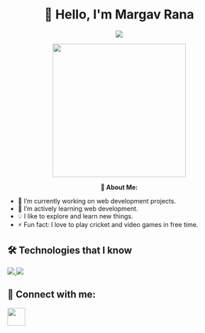 <h1 align="center"><b>👋 Hello, I'm Margav Rana</b></h1>

<p align="center">
  <img src="https://readme-typing-svg.herokuapp.com?font=Time+New+Roman&color=blue&size=30&center=true&vCenter=true&width=600&height=100&lines=Hello!;Welcome+to+my+gihub+profile">
</p>
<p align="center">
	<picture><img src = "https://granroyalleigarape.com.br/wp-content/uploads/2021/05/programmer.gif" width = 300px></picture>
</p>
<p align="center">
  <b>🌟 About Me:</b>
  <ul>
    <li>🔭 I’m currently working on web development projects.</li>
    <li>🌱 I’m actively learning web development.</li>
    <li>💡 I like to explore and learn new things.</li>
    <li>⚡ Fun fact: I love to play cricket and video games in free time.</li>
  </ul>
</p>

## 🛠️ Technologies that I know
<p align="left">
  <a href="https://skillicons.dev">
    <img src="https://skillicons.dev/icons?i=html,css,js,mongodb,express,react,nodejs,tailwind,bootstrap,redux,mysql&perline=14" />
    <img src="https://skillicons.dev/icons?i=python,java,cs,flutter,cpp,nextjs,,&perline=14" />
  </a>
</p>


## 🔗 Connect with me:
<p align="left">
	<a href="https://www.linkedin.com/in//" target="blank">
		<img align="center" src="https://www.pinclipart.com/picdir/middle/97-971470_linkedin-linkedin-social-media-icons-clipart.png" height="40" width="40" />
	</a>
</p>
